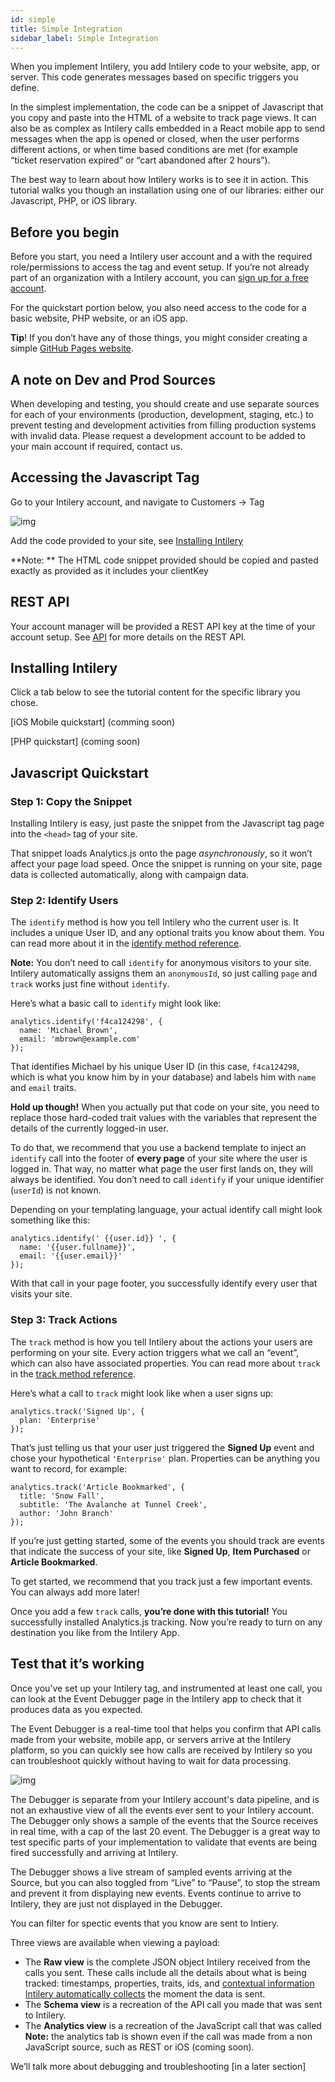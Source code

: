 ```yaml
---
id: simple
title: Simple Integration
sidebar_label: Simple Integration
---
```


When you implement Intilery, you add Intilery code to your website, app, or server. This code generates messages based on specific triggers you define.

In the simplest implementation, the code can be a snippet of Javascript that you copy and paste into the HTML of a website to track page views. It can also be as complex as Intilery calls embedded in a React mobile app to send messages when the app is opened or closed, when the user performs different actions, or when time based conditions are met (for example “ticket reservation expired” or “cart abandoned after 2 hours”).

The best way to learn about how Intilery works is to see it in action. This tutorial walks you though an installation using one of our libraries: either our Javascript, PHP, or iOS library.

## Before you begin

Before you start, you need a Intilery user account and a with the required role/permissions to access the tag and event setup. If you’re not already part of an organization with a Intilery account, you can [sign up for a free account](https://wwwintilery.com/trial?source=docs).

For the quickstart portion below, you also need access to the code for a basic website, PHP website, or an iOS app.

**Tip**! If you don’t have any of those things, you might consider creating a simple [GitHub Pages website](https://pages.github.com/).

## A note on Dev and Prod Sources

When developing and testing, you should create and use separate sources for each of your environments (production, development, staging, etc.) to prevent testing and development activities from filling production systems with invalid data. Please request a development account to be added to your main account if required, contact us.

## Accessing the Javascript Tag

Go to your Intilery account, and navigate to Customers -> Tag

![img](/img/tag.png)

Add the code provided to your site, see [Installing Intilery](#installing-intilery)

**Note: ** The HTML code snippet provided should be copied and pasted exactly as provided as it includes your clientKey

## REST API

Your account manager will be provided a REST API key at the time of your account setup. See [API](../apis/api1) for more details on the REST API.

## Installing Intilery

Click a tab below to see the tutorial content for the specific library you chose.

[iOS Mobile quickstart] (comming soon)

[PHP quickstart] (coming soon)

## Javascript Quickstart

### Step 1: Copy the Snippet

Installing Intilery is easy, just paste the snippet from the Javascript tag page into the `<head>` tag of your site.

That snippet loads Analytics.js onto the page *asynchronously*, so it won’t affect your page load speed. Once the snippet is running on your site, page data is collected automatically, along with campaign data.

### Step 2: Identify Users

The `identify` method is how you tell Intilery who the current user is. It includes a unique User ID, and any optional traits you know about them. You can read more about it in the [identify method reference](../tag/tag1#step-2-identify-customers).

**Note:** You don’t need to call `identify` for anonymous visitors to your site. Intilery automatically assigns them an `anonymousId`, so just calling `page` and `track` works just fine without `identify`.

Here’s what a basic call to `identify` might look like:

```
analytics.identify('f4ca124298', {
  name: 'Michael Brown',
  email: 'mbrown@example.com'
});
```

That identifies Michael by his unique User ID (in this case, `f4ca124298`, which is what you know him by in your database) and labels him with `name` and `email` traits.

**Hold up though!** When you actually put that code on your site, you need to replace those hard-coded trait values with the variables that represent the details of the currently logged-in user.

To do that, we recommend that you use a backend template to inject an `identify` call into the footer of **every page** of your site where the user is logged in. That way, no matter what page the user first lands on, they will always be identified. You don’t need to call `identify` if your unique identifier (`userId`) is not known.

Depending on your templating language, your actual identify call might look something like this:

```
analytics.identify(' {{user.id}} ', {
  name: '{{user.fullname}}',
  email: '{{user.email}}'
});
```

With that call in your page footer, you successfully identify every user that visits your site.

### Step 3: Track Actions

The `track` method is how you tell Intilery about the actions your users are performing on your site. Every action triggers what we call an “event”, which can also have associated properties. You can read more about `track` in the [track method reference](../tag/tag1#step-3-track-actions).

Here’s what a call to `track` might look like when a user signs up:

```
analytics.track('Signed Up', {
  plan: 'Enterprise'
});
```

That’s just telling us that your user just triggered the **Signed Up** event and chose your hypothetical `'Enterprise'` plan. Properties can be anything you want to record, for example:

```
analytics.track('Article Bookmarked', {
  title: 'Snow Fall',
  subtitle: 'The Avalanche at Tunnel Creek',
  author: 'John Branch'
});
```

If you’re just getting started, some of the events you should track are events that indicate the success of your site, like **Signed Up**, **Item Purchased** or **Article Bookmarked**.

To get started, we recommend that you track just a few important events. You can always add more later!

Once you add a few `track` calls, **you’re done with this tutorial!** You successfully installed Analytics.js tracking. Now you’re ready to turn on any destination you like from the Intilery App.

## Test that it’s working

Once you’ve set up your Intilery tag, and instrumented at least one call, you can look at the Event Debugger page in the Intilery app to check that it produces data as you expected.

The Event Debugger is a real-time tool that helps you confirm that API calls made from your website, mobile app, or servers arrive at the Intilery platform, so you can quickly see how calls are received by Intilery  so you can troubleshoot quickly without having to wait for data processing.

![img](/img/event.png)

The Debugger is separate from your Intilery account's data pipeline, and is not an exhaustive view of all the events ever sent to your Intilery account. The Debugger only shows a sample of the events that the Source receives in real time, with a cap of the last 20 event. The Debugger is a great way to test specific parts of your implementation to validate that events are being fired successfully and arriving at Intilery.

The Debugger shows a live stream of sampled events arriving at the Source, but you can also toggled from “Live” to “Pause”, to stop the stream and prevent it from displaying new events. Events continue to arrive to Intilery, they are just not displayed in the Debugger.

You can filter for spectic events that you know are sent to Intiery.

Three views are available when viewing a payload:

- The **Raw view** is the complete JSON object Intilery received from the calls you sent. These calls include all the details about what is being tracked: timestamps, properties, traits, ids, and [contextual information Intilery automatically collects](../schema/common/#context-fields-automatically-collected) the moment the data is sent.
- The **Schema view** is a recreation of the API call you made that was sent to Intilery.
- The **Analytics view** is a recreation of the JavaScript call that was called **Note:** the analytics tab is shown even if the call was made from a non JavaScript source, such as REST or iOS (coming soon).

We’ll talk more about debugging and troubleshooting [in a later section]